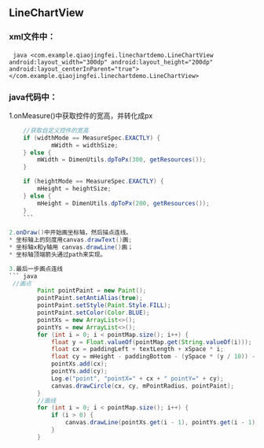 ## LineChartView

### xml文件中：
   ``` java
<com.example.qiaojingfei.linechartdemo.LineChartView
        android:layout_width="300dp"
        android:layout_height="200dp"
        android:layout_centerInParent="true">
</com.example.qiaojingfei.linechartdemo.LineChartView>
    ```
### java代码中：
1.onMeasure()中获取控件的宽高，并转化成px
``` java
    //获取自定义控件的宽高
    if (widthMode == MeasureSpec.EXACTLY) {
            mWidth = widthSize;
    } else {
        mWidth = DimenUtils.dpToPx(300, getResources());
    }

    if (heightMode == MeasureSpec.EXACTLY) {
        mHeight = heightSize;
    } else {
        mHeight = DimenUtils.dpToPx(200, getResources());
    }
    ```
    
2.onDraw()中开始画坐标轴，然后描点连线。
* 坐标轴上的刻度用canvas.drawText()画;
* 坐标轴x和y轴用 canvas.drawLine()画；
* 坐标轴顶端箭头通过path来实现。

3.最后一步画点连线
``` java
 //画点
        Paint pointPaint = new Paint();
        pointPaint.setAntiAlias(true);
        pointPaint.setStyle(Paint.Style.FILL);
        pointPaint.setColor(Color.BLUE);
        pointXs = new ArrayList<>();
        pointYs = new ArrayList<>();
        for (int i = 0; i < pointMap.size(); i++) {
            float y = Float.valueOf(pointMap.get(String.valueOf(i)));
            float cx = paddingLeft + textLength + xSpace * i;
            float cy = mHeight - paddingBottom - (ySpace * (y / 10)) - textHeight - 5;
            pointXs.add(cx);
            pointYs.add(cy);
            Log.e("point", "pointX=" + cx + " pointY=" + cy);
            canvas.drawCircle(cx, cy, mPointRadius, pointPaint);
        }
        //画线
        for (int i = 0; i < pointMap.size(); i++) {
            if (i > 0) {
                canvas.drawLine(pointXs.get(i - 1), pointYs.get(i - 1), pointXs.get(i), pointYs.get(i), pointPaint);
            }
        }
```
    
  
